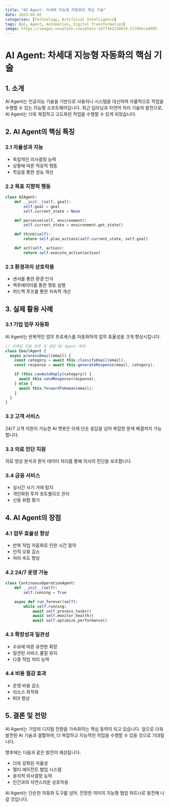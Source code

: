 ```yaml
---
title: "AI Agent: 차세대 지능형 자동화의 핵심 기술"
date: 2025-04-02
categories: [Technology, Artificial Intelligence]
tags: [AI, Agent, Automation, Digital Transformation]
image: https://images.unsplash.com/photo-1677442136019-21780ecad995
---
```


# AI Agent: 차세대 지능형 자동화의 핵심 기술

## 1. 소개

AI Agent는 인공지능 기술을 기반으로 사용자나 시스템을 대신하여 자율적으로 작업을 수행할 수 있는 지능형 소프트웨어입니다. 최근 딥러닝과 자연어 처리 기술의 발전으로, AI Agent는 더욱 복잡하고 고도화된 작업을 수행할 수 있게 되었습니다.

## 2. AI Agent의 핵심 특징

### 2.1 자율성과 지능

- 독립적인 의사결정 능력
- 상황에 따른 적응적 행동
- 학습을 통한 성능 개선

### 2.2 목표 지향적 행동

```python
class AIAgent:
    def __init__(self, goal):
        self.goal = goal
        self.current_state = None

    def perceive(self, environment):
        self.current_state = environment.get_state()

    def think(self):
        return self.plan_actions(self.current_state, self.goal)

    def act(self, action):
        return self.execute_action(action)
```

### 2.3 환경과의 상호작용

- 센서를 통한 환경 인식
- 액추에이터를 통한 행동 실행
- 피드백 루프를 통한 지속적 개선

## 3. 실제 활용 사례

### 3.1 기업 업무 자동화

AI Agent는 반복적인 업무 프로세스를 자동화하여 업무 효율성을 크게 향상시킵니다.

```javascript
// 이메일 자동 분류 및 응답 AI Agent 예제
class EmailAgent {
  async processEmail(email) {
    const category = await this.classifyEmail(email);
    const response = await this.generateResponse(email, category);

    if (this.canAutoReply(category)) {
      await this.sendResponse(response);
    } else {
      await this.forwardToHuman(email);
    }
  }
}
```

### 3.2 고객 서비스

24/7 고객 지원이 가능한 AI 챗봇은 이제 단순 응답을 넘어 복잡한 문제 해결까지 가능합니다.

### 3.3 의료 진단 지원

의료 영상 분석과 환자 데이터 처리를 통해 의사의 진단을 보조합니다.

### 3.4 금융 서비스

- 실시간 사기 거래 탐지
- 개인화된 투자 포트폴리오 관리
- 신용 위험 평가

## 4. AI Agent의 장점

### 4.1 업무 효율성 향상

- 반복 작업 자동화로 인한 시간 절약
- 인적 오류 감소
- 처리 속도 향상

### 4.2 24/7 운영 가능

```python
class ContinuousOperationAgent:
    def __init__(self):
        self.running = True

    async def run_forever(self):
        while self.running:
            await self.process_tasks()
            await self.monitor_health()
            await self.optimize_performance()
```

### 4.3 확장성과 일관성

- 수요에 따른 유연한 확장
- 일관된 서비스 품질 유지
- 다중 작업 처리 능력

### 4.4 비용 절감 효과

- 운영 비용 감소
- 리소스 최적화
- ROI 향상

## 5. 결론 및 전망

AI Agent는 기업의 디지털 전환을 가속화하는 핵심 동력이 되고 있습니다. 앞으로 더욱 발전된 AI 기술과 결합하여, 더 복잡하고 지능적인 작업을 수행할 수 있을 것으로 기대됩니다.

향후에는 다음과 같은 발전이 예상됩니다:

- 더욱 강화된 자율성
- 멀티 에이전트 협업 시스템
- 윤리적 의사결정 능력
- 인간과의 자연스러운 상호작용

AI Agent는 단순한 자동화 도구를 넘어, 진정한 의미의 지능형 협업 파트너로 발전해 나갈 것입니다.
